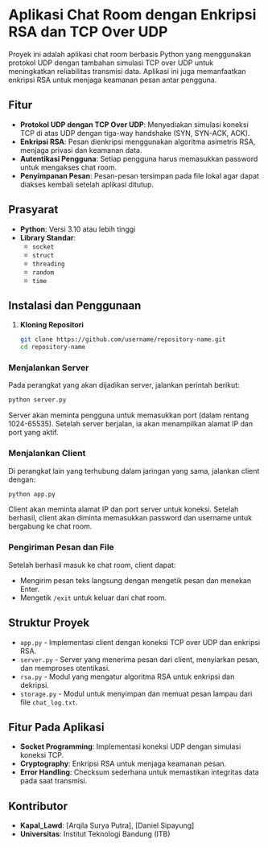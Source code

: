 
# Aplikasi Chat Room dengan Enkripsi RSA dan TCP Over UDP

Proyek ini adalah aplikasi chat room berbasis Python yang menggunakan protokol UDP dengan tambahan simulasi TCP over UDP untuk meningkatkan reliabilitas transmisi data. Aplikasi ini juga memanfaatkan enkripsi RSA untuk menjaga keamanan pesan antar pengguna.

## Fitur

- **Protokol UDP dengan TCP Over UDP**: Menyediakan simulasi koneksi TCP di atas UDP dengan tiga-way handshake (SYN, SYN-ACK, ACK).
- **Enkripsi RSA**: Pesan dienkripsi menggunakan algoritma asimetris RSA, menjaga privasi dan keamanan data.
- **Autentikasi Pengguna**: Setiap pengguna harus memasukkan password untuk mengakses chat room.
- **Penyimpanan Pesan**: Pesan-pesan tersimpan pada file lokal agar dapat diakses kembali setelah aplikasi ditutup.

## Prasyarat

- **Python**: Versi 3.10 atau lebih tinggi
- **Library Standar**:
  - `socket`
  - `struct`
  - `threading`
  - `random`
  - `time`

## Instalasi dan Penggunaan

1. **Kloning Repositori**

   ```bash
   git clone https://github.com/username/repository-name.git
   cd repository-name
   ```

### Menjalankan Server

Pada perangkat yang akan dijadikan server, jalankan perintah berikut:

```bash
python server.py
```

Server akan meminta pengguna untuk memasukkan port (dalam rentang 1024-65535). Setelah server berjalan, ia akan menampilkan alamat IP dan port yang aktif.

### Menjalankan Client

Di perangkat lain yang terhubung dalam jaringan yang sama, jalankan client dengan:

```bash
python app.py
```

Client akan meminta alamat IP dan port server untuk koneksi. Setelah berhasil, client akan diminta memasukkan password dan username untuk bergabung ke chat room.

### Pengiriman Pesan dan File

Setelah berhasil masuk ke chat room, client dapat:

- Mengirim pesan teks langsung dengan mengetik pesan dan menekan Enter.
- Mengetik `/exit` untuk keluar dari chat room.

## Struktur Proyek

- `app.py` - Implementasi client dengan koneksi TCP over UDP dan enkripsi RSA.
- `server.py` - Server yang menerima pesan dari client, menyiarkan pesan, dan memproses otentikasi.
- `rsa.py` - Modul yang mengatur algoritma RSA untuk enkripsi dan dekripsi.
- `storage.py` - Modul untuk menyimpan dan memuat pesan lampau dari file `chat_log.txt`.

## Fitur Pada Aplikasi

- **Socket Programming**: Implementasi koneksi UDP dengan simulasi koneksi TCP.
- **Cryptography**: Enkripsi RSA untuk menjaga keamanan pesan.
- **Error Handling**: Checksum sederhana untuk memastikan integritas data pada saat transmisi.

## Kontributor

- **Kapal_Lawd**: [Arqila Surya Putra], [Daniel Sipayung]
- **Universitas**: Institut Teknologi Bandung (ITB)
